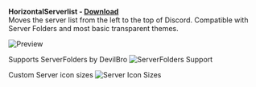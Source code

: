 **HorizontalServerlist - [Download](https://betterdiscord.net/ghdl?id=2747)**  
Moves the server list from the left to the top of Discord. Compatible with Server Folders and most basic transparent themes.

![Preview](https://i.imgur.com/ygGh3hy.jpg)  

Supports ServerFolders by DevilBro
![ServerFolders Support](https://i.imgur.com/XUdPf8D.jpg)

Custom Server icon sizes
![Server Icon Sizes](https://i.imgur.com/KQlsfee.jpg)
